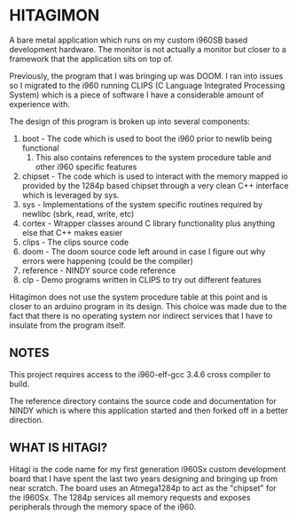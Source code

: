 # HITAGIMON

A bare metal application which runs on my custom i960SB based development hardware. 
The monitor is not actually a monitor but closer to a framework that the application sits
on top of. 

Previously, the program that I was bringing up was DOOM. I ran into issues so I migrated to the i960 running CLIPS (C Language Integrated Processing System) which is a piece of software I have a considerable amount of experience with. 

The design of this program is broken up into several components:

1. boot - The code which is used to boot the i960 prior to newlib being functional
   1. This also contains references to the system procedure table and other i960 specific features
2. chipset - The code which is used to interact with the memory mapped io provided by the 1284p based chipset through a very clean C++ interface which is leveraged by sys.
3. sys - Implementations of the system specific routines required by newlibc (sbrk, read, write, etc)
4. cortex - Wrapper classes around C library functionality plus anything else that C++ makes easier
5. clips - The clips source code
6. doom - The doom source code left around in case I figure out why errors were happening (could be the compiler)
7. reference - NINDY source code reference
8. clp - Demo programs written in CLIPS to try out different features

Hitagimon does not use the system procedure table at this point and is closer to an arduino program in its design. This
choice was made due to the fact that there is no operating system nor indirect services that I have to insulate from the
program itself.

## NOTES
This project requires access to the i960-elf-gcc 3.4.6 cross compiler to build.

The reference directory contains the source code and documentation for NINDY which is where this application started
and then forked off in a better direction.

## WHAT IS HITAGI?

Hitagi is the code name for my first generation i960Sx custom development board that I have spent the last two years 
designing and bringing up from near scratch. The board uses an Atmega1284p to act as the "chipset" for the i960Sx. 
The 1284p services all memory requests and exposes peripherals through the memory space of the i960. 


